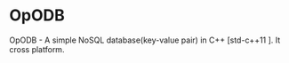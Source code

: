 OpODB
=====

OpODB  -  A simple NoSQL database(key-value pair) in C++ [std-c++11 ]. It cross platform.

